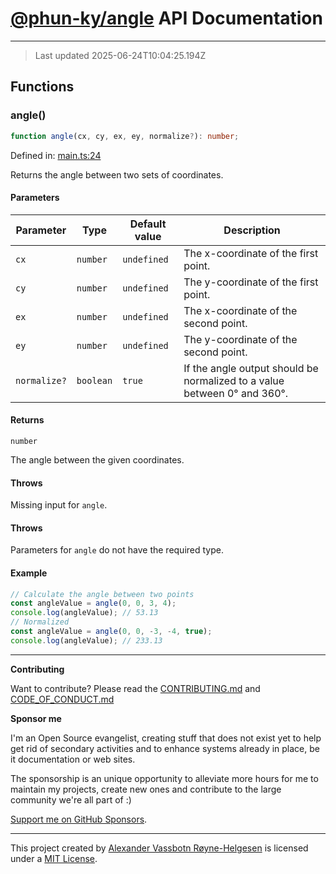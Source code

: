 # [**@phun-ky/angle**](https://github.com/phun-ky/angle) API Documentation

---

> Last updated 2025-06-24T10:04:25.194Z

## Functions

### angle()

```ts
function angle(cx, cy, ex, ey, normalize?): number;
```

Defined in:
[main.ts:24](https://github.com/phun-ky/angle/blob/main/src/main.ts#L24)

Returns the angle between two sets of coordinates.

#### Parameters

| Parameter    | Type      | Default value | Description                                                              |
| ------------ | --------- | ------------- | ------------------------------------------------------------------------ |
| `cx`         | `number`  | `undefined`   | The x-coordinate of the first point.                                     |
| `cy`         | `number`  | `undefined`   | The y-coordinate of the first point.                                     |
| `ex`         | `number`  | `undefined`   | The x-coordinate of the second point.                                    |
| `ey`         | `number`  | `undefined`   | The y-coordinate of the second point.                                    |
| `normalize?` | `boolean` | `true`        | If the angle output should be normalized to a value between 0° and 360°. |

#### Returns

`number`

The angle between the given coordinates.

#### Throws

Missing input for `angle`.

#### Throws

Parameters for `angle` do not have the required type.

#### Example

```ts
// Calculate the angle between two points
const angleValue = angle(0, 0, 3, 4);
console.log(angleValue); // 53.13
// Normalized
const angleValue = angle(0, 0, -3, -4, true);
console.log(angleValue); // 233.13
```

---

**Contributing**

Want to contribute? Please read the
[CONTRIBUTING.md](https://github.com/phun-ky/angle/blob/main/CONTRIBUTING.md)
and
[CODE_OF_CONDUCT.md](https://github.com/phun-ky/angle/blob/main/CODE_OF_CONDUCT.md)

**Sponsor me**

I'm an Open Source evangelist, creating stuff that does not exist yet to help
get rid of secondary activities and to enhance systems already in place, be it
documentation or web sites.

The sponsorship is an unique opportunity to alleviate more hours for me to
maintain my projects, create new ones and contribute to the large community
we're all part of :)

[Support me on GitHub Sponsors](https://github.com/sponsors/phun-ky).

---

This project created by [Alexander Vassbotn Røyne-Helgesen](http://phun-ky.net)
is licensed under a [MIT License](https://choosealicense.com/licenses/mit/).
